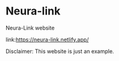 # Neura-link
Neura-Link website

link:https://neura-link.netlify.app/

Disclaimer: This website is just an example.
